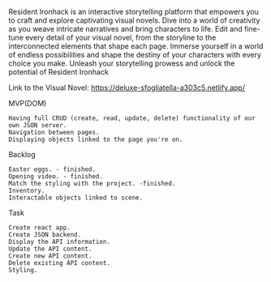 Resident Ironhack is an interactive storytelling platform that empowers you to craft and explore captivating visual novels. Dive into a world of creativity as you weave intricate narratives and bring characters to life. Edit and fine-tune every detail of your visual novel, from the storyline to the interconnected elements that shape each page. Immerse yourself in a world of endless possibilities and shape the destiny of your characters with every choice you make. Unleash your storytelling prowess and unlock the potential of Resident Ironhack

Link to the Visual Novel: https://deluxe-sfogliatella-a303c5.netlify.app/

MVP(DOM)

    Having full CRUD (create, read, update, delete) functionality of our own JSON server.
    Navigation between pages.
    Displaying objects linked to the page you're on.

Backlog

    Easter eggs. - finished.
    Opening video. - finished.
    Match the styling with the project. -finished.
    Inventory.
    Interactable objects linked to scene.

Task

    Create react app.
    Create JSON backend.
    Display the API information.
    Update the API content.
    Create new API content.
    Delete existing API content.
    Styling.
